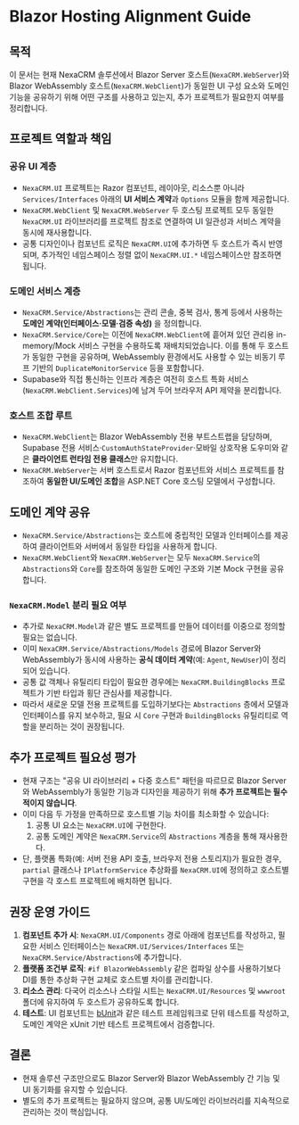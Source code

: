 # Blazor Hosting Alignment Guide

## 목적
이 문서는 현재 NexaCRM 솔루션에서 Blazor Server 호스트(`NexaCRM.WebServer`)와 Blazor WebAssembly 호스트(`NexaCRM.WebClient`)가 동일한 UI 구성 요소와 도메인 기능을 공유하기 위해 어떤 구조를 사용하고 있는지, 추가 프로젝트가 필요한지 여부를 정리합니다.

## 프로젝트 역할과 책임

### 공유 UI 계층
- `NexaCRM.UI` 프로젝트는 Razor 컴포넌트, 레이아웃, 리소스뿐 아니라 `Services/Interfaces` 아래의 **UI 서비스 계약**과 `Options` 모듈을 함께 제공합니다.
- `NexaCRM.WebClient` 및 `NexaCRM.WebServer` 두 호스팅 프로젝트 모두 동일한 `NexaCRM.UI` 라이브러리를 프로젝트 참조로 연결하여 UI 일관성과 서비스 계약을 동시에 재사용합니다.
- 공통 디자인이나 컴포넌트 로직은 `NexaCRM.UI`에 추가하면 두 호스트가 즉시 반영되며, 추가적인 네임스페이스 정렬 없이 `NexaCRM.UI.*` 네임스페이스만 참조하면 됩니다.

### 도메인 서비스 계층
- `NexaCRM.Service/Abstractions`는 관리 콘솔, 중복 검사, 통계 등에서 사용하는 **도메인 계약(인터페이스·모델·검증 속성)** 을 정의합니다.
- `NexaCRM.Service/Core`는 이전에 `NexaCRM.WebClient`에 흩어져 있던 관리용 in-memory/Mock 서비스 구현을 수용하도록 재배치되었습니다. 이를 통해 두 호스트가 동일한 구현을 공유하며, WebAssembly 환경에서도 사용할 수 있는 비동기 루프 기반의 `DuplicateMonitorService` 등을 포함합니다.
- Supabase와 직접 통신하는 인프라 계층은 여전히 호스트 특화 서비스(`NexaCRM.WebClient.Services`)에 남겨 두어 브라우저 API 제약을 분리합니다.

### 호스트 조합 루트
- `NexaCRM.WebClient`는 Blazor WebAssembly 전용 부트스트랩을 담당하며, Supabase 전용 서비스·`CustomAuthStateProvider`·모바일 상호작용 도우미와 같은 **클라이언트 런타임 전용 클래스**만 유지합니다.
- `NexaCRM.WebServer`는 서버 호스트로서 Razor 컴포넌트와 서비스 프로젝트를 참조하여 **동일한 UI/도메인 조합**을 ASP.NET Core 호스팅 모델에서 구성합니다.

## 도메인 계약 공유
- `NexaCRM.Service/Abstractions`는 호스트에 중립적인 모델과 인터페이스를 제공하여 클라이언트와 서버에서 동일한 타입을 사용하게 합니다.
- `NexaCRM.WebClient`와 `NexaCRM.WebServer`는 모두 `NexaCRM.Service`의 `Abstractions`와 `Core`를 참조하여 동일한 도메인 구조와 기본 Mock 구현을 공유합니다.

### `NexaCRM.Model` 분리 필요 여부
- 추가로 `NexaCRM.Model`과 같은 별도 프로젝트를 만들어 데이터를 이중으로 정의할 필요는 없습니다.
- 이미 `NexaCRM.Service/Abstractions/Models` 경로에 Blazor Server와 WebAssembly가 동시에 사용하는 **공식 데이터 계약**(예: `Agent`, `NewUser`)이 정리되어 있습니다.
- 공통 값 객체나 유틸리티 타입이 필요한 경우에는 `NexaCRM.BuildingBlocks` 프로젝트가 기반 타입과 횡단 관심사를 제공합니다.
- 따라서 새로운 모델 전용 프로젝트를 도입하기보다는 `Abstractions` 층에서 모델과 인터페이스를 유지 보수하고, 필요 시 `Core` 구현과 `BuildingBlocks` 유틸리티로 역할을 분리하는 것이 권장됩니다.

## 추가 프로젝트 필요성 평가
- 현재 구조는 "공유 UI 라이브러리 + 다중 호스트" 패턴을 따르므로 Blazor Server와 WebAssembly가 동일한 기능과 디자인을 제공하기 위해 **추가 프로젝트는 필수적이지 않습니다**.
- 이미 다음 두 가정을 만족하므로 호스트별 기능 차이를 최소화할 수 있습니다:
  1. 공통 UI 요소는 `NexaCRM.UI`에 구현한다.
  2. 공통 도메인 계약은 `NexaCRM.Service`의 `Abstractions` 계층을 통해 재사용한다.
- 단, 플랫폼 특화(예: 서버 전용 API 호출, 브라우저 전용 스토리지)가 필요한 경우, `partial` 클래스나 `IPlatformService` 추상화를 `NexaCRM.UI`에 정의하고 호스트별 구현을 각 호스트 프로젝트에 배치하면 됩니다.

## 권장 운영 가이드
1. **컴포넌트 추가 시**: `NexaCRM.UI/Components` 경로 아래에 컴포넌트를 작성하고, 필요한 서비스 인터페이스는 `NexaCRM.UI/Services/Interfaces` 또는 `NexaCRM.Service/Abstractions`에 추가합니다.
2. **플랫폼 조건부 로직**: `#if BlazorWebAssembly` 같은 컴파일 상수를 사용하기보다 DI를 통한 추상화 구현 교체로 호스트별 차이를 관리합니다.
3. **리소스 관리**: 다국어 리소스나 스타일 시트는 `NexaCRM.UI/Resources` 및 `wwwroot` 폴더에 유지하여 두 호스트가 공유하도록 합니다.
4. **테스트**: UI 컴포넌트는 [bUnit](https://bunit.dev/)과 같은 테스트 프레임워크로 단위 테스트를 작성하고, 도메인 계약은 xUnit 기반 테스트 프로젝트에서 검증합니다.

## 결론
- 현재 솔루션 구조만으로도 Blazor Server와 Blazor WebAssembly 간 기능 및 UI 동기화를 유지할 수 있습니다.
- 별도의 추가 프로젝트는 필요하지 않으며, 공통 UI/도메인 라이브러리를 지속적으로 관리하는 것이 핵심입니다.
